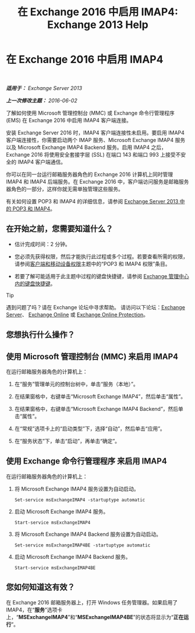 ﻿---
title: '在 Exchange 2016 中启用 IMAP4: Exchange 2013 Help'
TOCTitle: 在 Exchange 2016 中启用 IMAP4
ms:assetid: c1ae10dd-14da-4400-b38d-2aeafde8abe6
ms:mtpsurl: https://technet.microsoft.com/zh-cn/library/Bb124489(v=EXCHG.150)
ms:contentKeyID: 50491606
ms.date: 01/11/2018
mtps_version: v=EXCHG.150
ms.translationtype: HT
---

# 在 Exchange 2016 中启用 IMAP4

 

_**适用于：** Exchange Server 2013_

_**上一次修改主题：** 2016-06-02_

了解如何使用 Microsoft 管理控制台 (MMC) 或 Exchange 命令行管理程序 (EMS) 在 Exchange 2016 中启用 IMAP4 客户端连接。

安装 Exchange Server 2016 时，IMAP4 客户端连接性未启用。要启用 IMAP4 客户端连接性，你需要启动两个 IMAP 服务、Microsoft Exchange IMAP4 服务以及 Microsoft Exchange IMAP4 Backend 服务。启用 IMAP4 之后，Exchange 2016 将使用安全套接字层 (SSL) 在端口 143 和端口 993 上接受不安全的 IMAP4 客户端通信。

你可以在同一台运行邮箱服务器角色的 Exchange 2016 计算机上同时管理 IMAP4 和 IMAP4 后端服务。在 Exchange 2016 中，客户端访问服务是邮箱服务器角色的一部分，这样你就无需单独管理这些服务。

有关如何设置 POP3 和 IMAP4 的详细信息，请参阅 [Exchange Server 2013 中的 POP3 和 IMAP4](pop3-and-imap4-in-exchange-server-2013-exchange-2013-help.md)。

## 在开始之前，您需要知道什么？

  - 估计完成时间：2 分钟。

  - 您必须先获得权限，然后才能执行此过程或多个过程。若要查看所需的权限，请参阅[客户端和移动设备权限](clients-and-mobile-devices-permissions-exchange-2013-help.md)主题中的“POP3 和 IMAP4 权限”条目。

  - 若要了解可能适用于此主题中过程的键盘快捷键，请参阅 [Exchange 管理中心内的键盘快捷键](keyboard-shortcuts-in-the-exchange-admin-center-exchange-online-protection-help.md)。

> [!TIP]  
> 遇到问题了吗？请在 Exchange 论坛中寻求帮助。 请访问以下论坛：<a href="https://go.microsoft.com/fwlink/p/?linkid=60612">Exchange Server</a>、 <a href="https://go.microsoft.com/fwlink/p/?linkid=267542">Exchange Online</a> 或 <a href="https://go.microsoft.com/fwlink/p/?linkid=285351">Exchange Online Protection</a>。


## 您想执行什么操作？

## 使用 Microsoft 管理控制台 (MMC) 来启用 IMAP4

在运行邮箱服务器角色的计算机上：

1.  在“服务”管理单元的控制台树中，单击“服务（本地）”。

2.  在结果窗格中，右键单击“Microsoft Exchange IMAP4”，然后单击“属性”。

3.  在结果窗格中，右键单击“Microsoft Exchange IMAP4 Backend”，然后单击“属性”。

4.  在“常规”选项卡上的“启动类型”下，选择“自动”，然后单击“应用”。

5.  在“服务状态”下，单击“启动”，再单击“确定”。

## 使用 Exchange 命令行管理程序 来启用 IMAP4

在运行邮箱服务器角色的计算机上：

1.  将 Microsoft Exchange IMAP4 服务设置为自动启动。
    
        Set-service msExchangeIMAP4 -startuptype automatic

2.  启动 Microsoft Exchange IMAP4 服务。
    
        Start-service msExchangeIMAP4

3.  将 Microsoft Exchange IMAP4 Backend 服务设置为自动启动。
    
        Set-service msExchangeIMAP4BE -startuptype automatic

4.  启动 Microsoft Exchange IMAP4 Backend 服务。
    
        Start-service msExchangeIMAP4BE

## 您如何知道这有效？

在 Exchange 2016 邮箱服务器上，打开 Windows 任务管理器。如果启用了 IMAP4，在“**服务**”选项卡上，“**MSExchangeIMAP4**”和“**MSExchangeIMAP4BE**”的状态将显示为“**正在运行**”。


